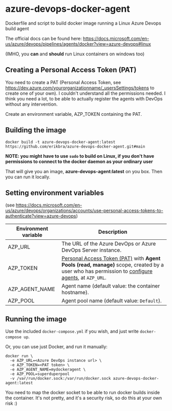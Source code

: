 # azure-devops-docker-agent
Dockerfile and script to build  docker image running a Linux Azure Devops build agent

The official docs can be found here: https://docs.microsoft.com/en-us/azure/devops/pipelines/agents/docker?view=azure-devops#linux  

(IMHO, you __can__ and __should__ run Linux containers on windows too)

## Creating a Personal Access Token (PAT)

You need to create a PAT (Personal Access Token, see https://dev.azure.com/yourorganizationname/_usersSettings/tokens to create one of your own). I couldn't understand all the permissions needed. I think you need a lot, to be able to actually register the agents with DevOps without any intervention.

Create an environment variable, AZP_TOKEN containing the PAT.

## Building the image
```
docker build -t azure-devops-docker-agent:latest https://github.com/erikbra/azure-devops-docker-agent.git#main
```

**NOTE: you might have to use `sudo` to build on Linux, if you don't have permissions to connect to the docker daemon as your ordinary user**

That will give you an image, **azure-devops-agent:latest** on you box. Then you can run it locally.


## Setting environment variables

(see https://docs.microsoft.com/en-us/azure/devops/organizations/accounts/use-personal-access-tokens-to-authenticate?view=azure-devops)

| Environment variable | Description                                                 |
|----------------------|-------------------------------------------------------------|
| AZP_URL              | The URL of the Azure DevOps or Azure DevOps Server instance. |
| AZP_TOKEN            | [Personal Access Token (PAT)](https://docs.microsoft.com/en-us/azure/devops/organizations/accounts/use-personal-access-tokens-to-authenticate?view=azure-devops) with **Agent Pools (read, manage)** scope, created by a user who has permission to [configure agents](pools-queues.md#creating-agent-pools), at `AZP_URL`.    |
| AZP_AGENT_NAME       | Agent name (default value: the container hostname).          |
| AZP_POOL             | Agent pool name (default value: `Default`).                  |



## Running the image
Use the included `docker-compose.yml` if you wish, and just write `docker-compose up`. 

Or, you can use just Docker, and run it manually:

```
docker run \
  -e AZP_URL=<Azure DevOps instance url> \
  -e AZP_TOKEN=<PAT token> \
  -e AZP_AGENT_NAME=mydockeragent \
  -e AZP_POOL=superduperpool
  -v /var/run/docker.sock:/var/run/docker.sock azure-devops-docker-agent:latest
```


You need to map the docker socket to be able to run docker builds inside the container. It's not pretty, and it's a security risk, so do this at your own risk :)


